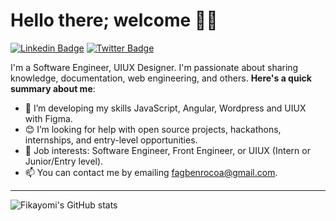 # Hello there; welcome 👋🏾

[![Linkedin Badge](https://img.shields.io/badge/-fikay323-blue?style=for-the-badge&logo=Linkedin&logoColor=white&link=https://www.linkedin.com/in/oluwafikayomi-fagbenro-67b717219)](https://www.linkedin.com/in/oluwafikayomi-fagbenro-67b717219) [![Twitter Badge](https://img.shields.io/badge/-@fikay323-1ca0f1?style=for-the-badge&logo=twitter&logoColor=white&link=https://twitter.com/oluwafikay38707)](https://twitter.com/oluwafikay38707)

I'm a Software Engineer, UIUX Designer. I'm passionate about sharing knowledge, documentation, web engineering, and others.
**Here's a quick summary about me**:

- 🌱 I’m developing my skills JavaScript, Angular, Wordpress and UIUX with Figma.
- 😊 I’m looking for help with open source projects, hackathons, internships, and entry-level opportunities.
- 💼 Job interests: Software Engineer, Front Engineer, or UIUX (Intern or Junior/Entry level).
- 📫 You can contact me by emailing fagbenrocoa@gmail.com.

---

<img align="center" src="https://github-readme-stats.vercel.app/api/top-langs/?username=fikay323&langs_count=8&layout=compact&hide_border=true" alt="Fikayomi's GitHub stats" />
